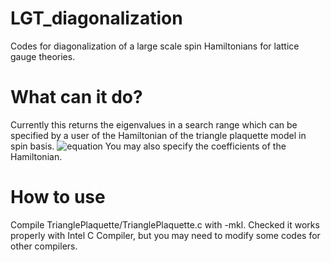 # LGT_diagonalization
Codes for diagonalization of a large scale spin Hamiltonians for lattice gauge theories. 

# What can it do?
Currently this returns the eigenvalues in a search range which can be specified by a user of the Hamiltonian of the triangle plaquette model in spin basis. 
![equation](https://quicklatex.com/cache3/a4/ql_050cffb910751f6935fa2d395463f1a4_l3.png)
You may also specify the coefficients of the Hamiltonian. 

# How to use
Compile TrianglePlaquette/TrianglePlaquette.c with -mkl. Checked it works properly with Intel C Compiler, but you may need to modify some codes for other compilers. 
